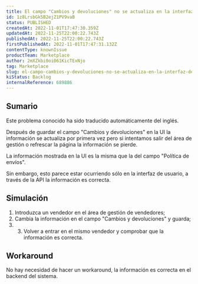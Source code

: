 ```yaml
---
title: El campo "Cambios y devoluciones" no se actualiza en la interfaz de gestión del vendedor después de guardar
id: 1z8LrsbGk5B2ejZ1PV9vaB
status: PUBLISHED
createdAt: 2022-11-01T17:47:30.359Z
updatedAt: 2022-11-25T22:00:22.743Z
publishedAt: 2022-11-25T22:00:22.743Z
firstPublishedAt: 2022-11-01T17:47:31.132Z
contentType: knownIssue
productTeam: Marketplace
author: 2mXZkbi0oi061KicTExNjo
tag: Marketplace
slug: el-campo-cambios-y-devoluciones-no-se-actualiza-en-la-interfaz-de-gestion-del-vendedor-despues-de-guardar
kiStatus: Backlog
internalReference: 689886
---
```


## Sumario

<div class="alert alert-info">
  <p>Este problema conocido ha sido traducido automáticamente del inglés.</p>
</div>



Después de guardar el campo "Cambios y devoluciones" en la UI la información se actualiza por primera vez pero si intentamos salir del área de gestión o refrescar la página la información se pierde.



La información mostrada en la UI es la misma que la del campo "Política de envíos".



Sin embargo, esto parece estar ocurriendo sólo en la interfaz de usuario, a través de la API la información es correcta.




## Simulación



1. Introduzca un vendedor en el área de gestión de vendedores;
2. Cambia la información en el campo "Cambios y devoluciones" y guarda;
3. 3. Volver a entrar en el mismo vendedor y comprobar que la información es correcta.



## Workaround


No hay necesidad de hacer un workaround, la información es correcta en el backend del sistema.

